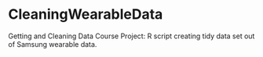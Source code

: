 # CleaningWearableData
Getting and Cleaning Data Course Project: R script creating tidy data set out of Samsung wearable data.
